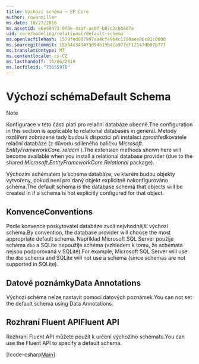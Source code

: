 ```yaml
---
title: Výchozí schéma – EF Core
author: rowanmiller
ms.date: 10/27/2016
ms.assetid: e6e58473-9f5e-4a1f-ac0f-b87d2cbb667e
uid: core/modeling/relational/default-schema
ms.openlocfilehash: 1579fed007997aa4cf49b4c1290aee86c81c0000
ms.sourcegitcommit: 18ab4c349473d94b15b4ca977df12147db07b77f
ms.translationtype: MT
ms.contentlocale: cs-CZ
ms.lasthandoff: 11/06/2019
ms.locfileid: "73655970"
---
```

# <a name="default-schema"></a><span data-ttu-id="3c9bf-102">Výchozí schéma</span><span class="sxs-lookup"><span data-stu-id="3c9bf-102">Default Schema</span></span>

> [!NOTE]  
> <span data-ttu-id="3c9bf-103">Konfigurace v této části platí pro relační databáze obecně.</span><span class="sxs-lookup"><span data-stu-id="3c9bf-103">The configuration in this section is applicable to relational databases in general.</span></span> <span data-ttu-id="3c9bf-104">Metody rozšíření zobrazené tady budou k dispozici při instalaci zprostředkovatele relační databáze (z důvodu sdíleného balíčku *Microsoft. EntityFrameworkCore. relační* ).</span><span class="sxs-lookup"><span data-stu-id="3c9bf-104">The extension methods shown here will become available when you install a relational database provider (due to the shared *Microsoft.EntityFrameworkCore.Relational* package).</span></span>

<span data-ttu-id="3c9bf-105">Výchozím schématem je schéma databáze, ve kterém budou objekty vytvořeny, pokud není pro daný objekt explicitně nakonfigurováno schéma.</span><span class="sxs-lookup"><span data-stu-id="3c9bf-105">The default schema is the database schema that objects will be created in if a schema is not explicitly configured for that object.</span></span>

## <a name="conventions"></a><span data-ttu-id="3c9bf-106">Konvence</span><span class="sxs-lookup"><span data-stu-id="3c9bf-106">Conventions</span></span>

<span data-ttu-id="3c9bf-107">Podle konvence poskytovatel databáze zvolí nejvhodnější výchozí schéma.</span><span class="sxs-lookup"><span data-stu-id="3c9bf-107">By convention, the database provider will choose the most appropriate default schema.</span></span> <span data-ttu-id="3c9bf-108">Například Microsoft SQL Server použije schéma `dbo` a SQLite nepoužije schéma (vzhledem k tomu, že schémata nejsou podporovaná v SQLite).</span><span class="sxs-lookup"><span data-stu-id="3c9bf-108">For example, Microsoft SQL Server will use the `dbo` schema and SQLite will not use a schema (since schemas are not supported in SQLite).</span></span>

## <a name="data-annotations"></a><span data-ttu-id="3c9bf-109">Datové poznámky</span><span class="sxs-lookup"><span data-stu-id="3c9bf-109">Data Annotations</span></span>

<span data-ttu-id="3c9bf-110">Výchozí schéma nelze nastavit pomocí datových poznámek.</span><span class="sxs-lookup"><span data-stu-id="3c9bf-110">You can not set the default schema using Data Annotations.</span></span>

## <a name="fluent-api"></a><span data-ttu-id="3c9bf-111">Rozhraní Fluent API</span><span class="sxs-lookup"><span data-stu-id="3c9bf-111">Fluent API</span></span>

<span data-ttu-id="3c9bf-112">Rozhraní Fluent API můžete použít k určení výchozího schématu.</span><span class="sxs-lookup"><span data-stu-id="3c9bf-112">You can use the Fluent API to specify a default schema.</span></span>

[!code-csharp[Main](../../../../samples/core/Modeling/FluentAPI/Relational/DefaultSchema.cs?name=DefaultSchema&highlight=7)]
